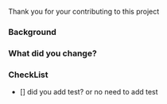 <!--

Thank you very much for contributing to this project!

Please make sure to have a look at the [contributors guide](https://github.com/roseline124/pr-title-convention/blob/master/CONTRIBUTORS.md) so you can test your changes.

For any non-trivial changes, please include a link to a workflow where you tested the current state of this pull request (see contributors guide).

-->

Thank you for your contributing to this project

### Background

### What did you change?

### CheckList

- [] did you add test? or no need to add test
